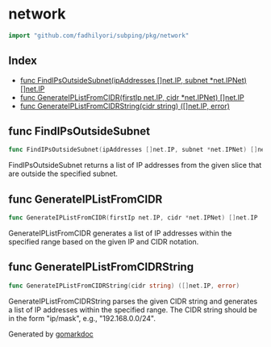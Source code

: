<!-- Code generated by gomarkdoc. DO NOT EDIT -->

# network

```go
import "github.com/fadhilyori/subping/pkg/network"
```

## Index

- [func FindIPsOutsideSubnet\(ipAddresses \[\]net.IP, subnet \*net.IPNet\) \[\]net.IP](<#FindIPsOutsideSubnet>)
- [func GenerateIPListFromCIDR\(firstIp net.IP, cidr \*net.IPNet\) \[\]net.IP](<#GenerateIPListFromCIDR>)
- [func GenerateIPListFromCIDRString\(cidr string\) \(\[\]net.IP, error\)](<#GenerateIPListFromCIDRString>)


<a name="FindIPsOutsideSubnet"></a>
## func FindIPsOutsideSubnet

```go
func FindIPsOutsideSubnet(ipAddresses []net.IP, subnet *net.IPNet) []net.IP
```

FindIPsOutsideSubnet returns a list of IP addresses from the given slice that are outside the specified subnet.

<a name="GenerateIPListFromCIDR"></a>
## func GenerateIPListFromCIDR

```go
func GenerateIPListFromCIDR(firstIp net.IP, cidr *net.IPNet) []net.IP
```

GenerateIPListFromCIDR generates a list of IP addresses within the specified range based on the given IP and CIDR notation.

<a name="GenerateIPListFromCIDRString"></a>
## func GenerateIPListFromCIDRString

```go
func GenerateIPListFromCIDRString(cidr string) ([]net.IP, error)
```

GenerateIPListFromCIDRString parses the given CIDR string and generates a list of IP addresses within the specified range. The CIDR string should be in the form "ip/mask", e.g., "192.168.0.0/24".

Generated by [gomarkdoc](<https://github.com/princjef/gomarkdoc>)
